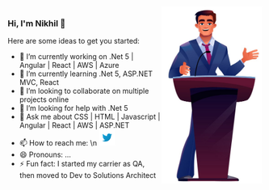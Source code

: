 <img align="right" src="https://github.com/nikhilrstg18/nikhilrstg18/blob/main/nik_gh.jpg" alt="Illustration of Nikhil speaking at a conference/webinar " width=200px height=350px/>

### Hi, I'm Nikhil 👋

Here are some ideas to get you started:

- 🔭 I’m currently working on .Net 5 | Angular | React | AWS | Azure
- 🌱 I’m currently learning .Net 5, ASP.NET MVC, React
- 👯 I’m looking to collaborate on multiple projects online
- 🤔 I’m looking for help with .Net 5
- 💬 Ask me about CSS | HTML | Javascript | Angular | React | AWS | ASP.NET
- 📫 How to reach me:  \n [![alt text](https://github.com/nikhilrstg18/nikhilrstg18/blob/main/twitter_icon.png)](https://twitter.com/rustagi_nikhil) 
- 😄 Pronouns: ...
- ⚡ Fun fact: I started my carrier as QA, then moved to Dev to Solutions Architect

